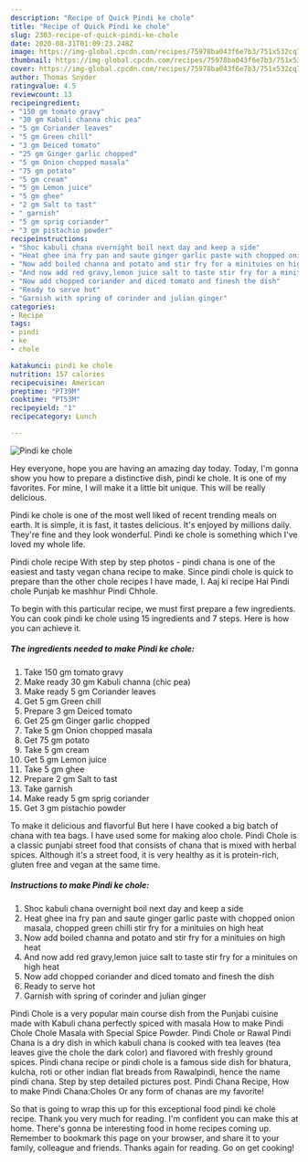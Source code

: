 ```yaml
---
description: "Recipe of Quick Pindi ke chole"
title: "Recipe of Quick Pindi ke chole"
slug: 2303-recipe-of-quick-pindi-ke-chole
date: 2020-08-31T01:09:23.248Z
image: https://img-global.cpcdn.com/recipes/75978ba043f6e7b3/751x532cq70/pindi-ke-chole-recipe-main-photo.jpg
thumbnail: https://img-global.cpcdn.com/recipes/75978ba043f6e7b3/751x532cq70/pindi-ke-chole-recipe-main-photo.jpg
cover: https://img-global.cpcdn.com/recipes/75978ba043f6e7b3/751x532cq70/pindi-ke-chole-recipe-main-photo.jpg
author: Thomas Snyder
ratingvalue: 4.5
reviewcount: 13
recipeingredient:
- "150 gm tomato gravy"
- "30 gm Kabuli channa chic pea"
- "5 gm Coriander leaves"
- "5 gm Green chill"
- "3 gm Deiced tomato"
- "25 gm Ginger garlic chopped"
- "5 gm Onion chopped masala"
- "75 gm potato"
- "5 gm cream"
- "5 gm Lemon juice"
- "5 gm ghee"
- "2 gm Salt to tast"
- " garnish"
- "5 gm sprig coriander"
- "3 gm pistachio powder"
recipeinstructions:
- "Shoc kabuli chana overnight boil next day and keep a side"
- "Heat ghee ina fry pan and saute ginger garlic paste with chopped onion masala, chopped green chilli stir fry for a minituies on high heat"
- "Now add boiled channa and potato and stir fry for a minituies on high heat"
- "And now add red gravy,lemon juice salt to taste stir fry for a minituies on high heat"
- "Now add chopped coriander and diced tomato and finesh the dish"
- "Ready to serve hot"
- "Garnish with spring of corinder and julian ginger"
categories:
- Recipe
tags:
- pindi
- ke
- chole

katakunci: pindi ke chole 
nutrition: 157 calories
recipecuisine: American
preptime: "PT39M"
cooktime: "PT53M"
recipeyield: "1"
recipecategory: Lunch

---
```



![Pindi ke chole](https://img-global.cpcdn.com/recipes/75978ba043f6e7b3/751x532cq70/pindi-ke-chole-recipe-main-photo.jpg)

Hey everyone, hope you are having an amazing day today. Today, I'm gonna show you how to prepare a distinctive dish, pindi ke chole. It is one of my favorites. For mine, I will make it a little bit unique. This will be really delicious.

Pindi ke chole is one of the most well liked of recent trending meals on earth. It is simple, it is fast, it tastes delicious. It's enjoyed by millions daily. They're fine and they look wonderful. Pindi ke chole is something which I've loved my whole life.

Pindi chole recipe With step by step photos - pindi chana is one of the easiest and tasty vegan chana recipe to make. Since pindi chole is quick to prepare than the other chole recipes I have made, I. Aaj ki recipe Hai Pindi chole Punjab ke mashhur Pindi Chhole.


To begin with this particular recipe, we must first prepare a few ingredients. You can cook pindi ke chole using 15 ingredients and 7 steps. Here is how you can achieve it.

<!--inarticleads1-->

##### The ingredients needed to make Pindi ke chole:

1. Take 150 gm tomato gravy
1. Make ready 30 gm Kabuli channa (chic pea)
1. Make ready 5 gm Coriander leaves
1. Get 5 gm Green chill
1. Prepare 3 gm Deiced tomato
1. Get 25 gm Ginger garlic chopped
1. Take 5 gm Onion chopped masala
1. Get 75 gm potato
1. Take 5 gm cream
1. Get 5 gm Lemon juice
1. Take 5 gm ghee
1. Prepare 2 gm Salt to tast
1. Take  garnish
1. Make ready 5 gm sprig coriander
1. Get 3 gm pistachio powder


To make it delicious and flavorful But here I have cooked a big batch of chana with tea bags. I have used some for making aloo chole. Pindi Chole is a classic punjabi street food that consists of chana that is mixed with herbal spices. Although it&#39;s a street food, it is very healthy as it is protein-rich, gluten free and vegan at the same time. 

<!--inarticleads2-->

##### Instructions to make Pindi ke chole:

1. Shoc kabuli chana overnight boil next day and keep a side
1. Heat ghee ina fry pan and saute ginger garlic paste with chopped onion masala, chopped green chilli stir fry for a minituies on high heat
1. Now add boiled channa and potato and stir fry for a minituies on high heat
1. And now add red gravy,lemon juice salt to taste stir fry for a minituies on high heat
1. Now add chopped coriander and diced tomato and finesh the dish
1. Ready to serve hot
1. Garnish with spring of corinder and julian ginger


Pindi Chole is a very popular main course dish from the Punjabi cuisine made with Kabuli chana perfectly spiced with masala How to make Pindi Chole Chole Masala with Special Spice Powder. Pindi Chole or Rawal Pindi Chana is a dry dish in which kabuli chana is cooked with tea leaves (tea leaves give the chole the dark color) and flavored with freshly ground spices. Pindi chana recipe or pindi chole is a famous side dish for bhatura, kulcha, roti or other indian flat breads from Rawalpindi, hence the name pindi chana. Step by step detailed pictures post. Pindi Chana Recipe, How to make Pindi Chana:Choles Or any form of chanas are my favorite! 

So that is going to wrap this up for this exceptional food pindi ke chole recipe. Thank you very much for reading. I'm confident you can make this at home. There's gonna be interesting food in home recipes coming up. Remember to bookmark this page on your browser, and share it to your family, colleague and friends. Thanks again for reading. Go on get cooking!

